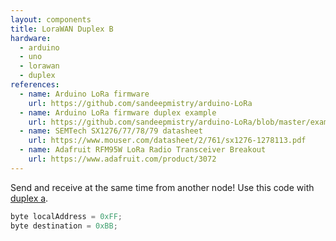 ```yaml
---
layout: components
title: LoraWAN Duplex B
hardware:
  - arduino
  - uno
  - lorawan
  - duplex
references:
  - name: Arduino LoRa firmware
    url: https://github.com/sandeepmistry/arduino-LoRa
  - name: Arduino LoRa firmware duplex example
    url: https://github.com/sandeepmistry/arduino-LoRa/blob/master/examples/LoRaDuplex/LoRaDuplex.ino
  - name: SEMTech SX1276/77/78/79 datasheet
    url: https://www.mouser.com/datasheet/2/761/sx1276-1278113.pdf
  - name: Adafruit RFM95W LoRa Radio Transceiver Breakout
    url: https://www.adafruit.com/product/3072
---
```


Send and receive at the same time from another node! Use this code with [duplex a](lorawan-duplex-a).

```c
byte localAddress = 0xFF;
byte destination = 0xBB;
```
